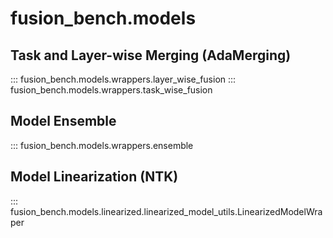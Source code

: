 # fusion_bench.models


## Task and Layer-wise Merging (AdaMerging)

::: fusion_bench.models.wrappers.layer_wise_fusion
::: fusion_bench.models.wrappers.task_wise_fusion

## Model Ensemble

::: fusion_bench.models.wrappers.ensemble

## Model Linearization (NTK)

::: fusion_bench.models.linearized.linearized_model_utils.LinearizedModelWraper
